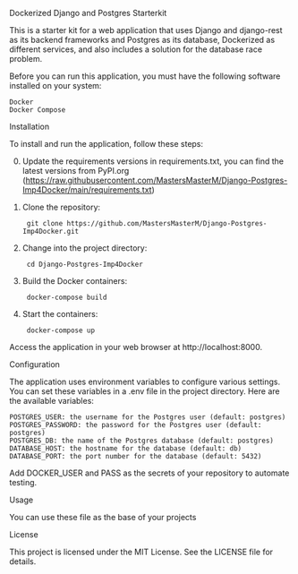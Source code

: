 Dockerized Django and Postgres Starterkit

This is a starter kit for a web application that uses Django and django-rest as its backend frameworks and Postgres as its database, Dockerized as different services, and also includes a solution for the database race problem.

Before you can run this application, you must have the following software installed on your system:

    Docker
    Docker Compose

Installation


To install and run the application, follow these steps:

0. Update the requirements versions in requirements.txt, you can find the latest versions from PyPI.org
(https://raw.githubusercontent.com/MastersMasterM/Django-Postgres-Imp4Docker/main/requirements.txt)

1. Clone the repository:

        git clone https://github.com/MastersMasterM/Django-Postgres-Imp4Docker.git

2. Change into the project directory:

        cd Django-Postgres-Imp4Docker

3. Build the Docker containers:

        docker-compose build
        
4. Start the containers:

        docker-compose up

Access the application in your web browser at http://localhost:8000.

Configuration

The application uses environment variables to configure various settings. You can set these variables in a .env file in the project directory. Here are the available variables:

    POSTGRES_USER: the username for the Postgres user (default: postgres)
    POSTGRES_PASSWORD: the password for the Postgres user (default: postgres)
    POSTGRES_DB: the name of the Postgres database (default: postgres)
    DATABASE_HOST: the hostname for the database (default: db)
    DATABASE_PORT: the port number for the database (default: 5432)
    
 Add DOCKER_USER and PASS as the secrets of your repository to automate testing.

Usage

You can use these file as the base of your projects


License

This project is licensed under the MIT License. See the LICENSE file for details.
